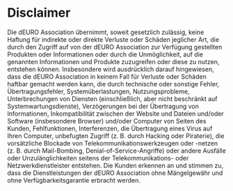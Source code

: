 # Disclaimer

Die dEURO Association übernimmt, soweit gesetzlich zulässig, keine Haftung für indirekte oder direkte Verluste oder Schäden jeglicher Art, die durch den Zugriff auf von der dEURO Association zur Verfügung gestellten Produkten oder Informationen oder durch die Unmöglichkeit, auf die genannten Informationen und Produkte zuzugreifen oder diese zu nutzen, entstehen können. Insbesondere wird ausdrücklich darauf hingewiesen, dass die dEURO Association in keinem Fall für Verluste oder Schäden haftbar gemacht werden kann, die durch technische oder sonstige Fehler, Übertragungsfehler, Systemüberlastungen, Nutzungsprobleme, Unterbrechungen von Diensten (einschließlich, aber nicht beschränkt auf Systemwartungsdienste), Verzögerungen bei der Übertragung von Informationen, Inkompatibilität zwischen der Website und Dateien und/oder Software (insbesondere Browser) und/oder Computer von Seiten des Kunden, Fehlfunktionen, Interferenzen, die Übertragung eines Virus auf Ihren Computer, unbefugten Zugriff (z. B. durch Hacking oder Piraterie), die vorsätzliche Blockade von Telekommunikationswerkzeugen oder -netzen (z. B. durch Mail-Bombing, Denial-of-Service-Angriffe) oder andere Ausfälle oder Unzulänglichkeiten seitens der Telekommunikations- oder Netzwerkdienstleister entstehen. Die Kunden erkennen an und stimmen zu, dass die Dienstleistungen der dEURO Association ohne Mängelgewähr und ohne Verfügbarkeitsgarantie erbracht werden.  
